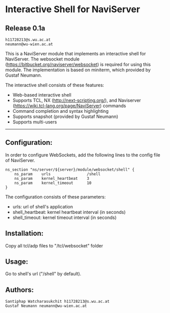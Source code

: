 Interactive Shell for NaviServer
=========================
Release 0.1a
-----------

    h11728213@s.wu.ac.at
    neumann@wu-wien.ac.at

This is a NaviServer module that implements an interactive shell for NaviServer. The websocket module (https://bitbucket.org/naviserver/websocket) is required for using this module. The implementation is based on miniterm, which provided by Gustaf Neumann.

The interactive shell consists of these features:

* Web-based interactive shell
* Supports TCL, NX (http://next-scripting.org/), and Naviserver (https://wiki.tcl-lang.org/page/NaviServer) commands
* Command completion and syntax highlighting
* Supports snapshot (provided by Gustaf Neumann)
* Supports multi-users

***

Configuration:
--------------

In order to configure WebSockets, add the following lines to the config file of NaviServer.

    ns_section "ns/server/${server}/module/websocket/shell" {
        ns_param    urls                /shell
        ns_param    kernel_heartbeat    3
        ns_param    kernel_timeout      10
    }

The configuration consists of these parameters:

* urls: url of shell's application
* shell_heartbeat: kernel heartbeat interval (in seconds)
* shell_timeout: kernel timeout interval (in seconds)

Installation:
-------------

Copy all tcl/adp files to "/tcl/websocket" folder

Usage:
------

Go to shell's url ("/shell" by default).

Authors:
--------

    Santiphap Watcharasukchit h11728213@s.wu.ac.at
    Gustaf Neumann neumann@wu-wien.ac.at